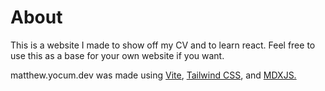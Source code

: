 # About

This is a website I made to show off my CV and to learn react. Feel free to use
this as a base for your own website if you want.

matthew.yocum.dev was made using
<a href="https://vitejs.dev" target="_blank">Vite</a>,
<a href="https://tailwindcss.com" target="_blank">Tailwind CSS</a>, and
<a href="https://mdxjs.com" target="_blank">MDXJS.</a>
